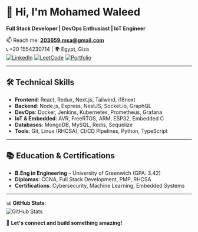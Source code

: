 # 👋 Hi, I'm Mohamed Waleed  
**Full Stack Developer | DevOps Enthusiast | IoT Engineer**  

📫 Reach me: **203659.msa@gmail.com**  
📞 +20 1554230714 | 🌍 Egypt, Giza  
[![LinkedIn](https://img.shields.io/badge/LinkedIn-0077B5?style=flat&logo=linkedin)](https://linkedin.com/in/mohamedwaleed77)
[![LeetCode](https://img.shields.io/badge/LeetCode-FFA116?style=flat&logo=leetcode)](https://leetcode.com/u/mohamedwaleed77)
[![Portfolio](https://img.shields.io/badge/Portfolio-4285F4?style=flat&logo=google-chrome)](https://mohamedwaleed77.github.io)

---

## 🛠️ Technical Skills  
- **Frontend**: React, Redux, Next.js, Tailwind, i18next  
- **Backend**: Node.js, Express, NestJS, Socket.io, GraphQL  
- **DevOps**: Docker, Jenkins, Kubernetes, Prometheus, Grafana  
- **IoT & Embedded**: AVR, FreeRTOS, ARM, ESP32, Embedded C  
- **Databases**: MongoDB, MySQL, Redis, Sequelize  
- **Tools**: Git, Linux (RHCSA), CI/CD Pipelines, Python, TypeScript  
 
 
---

## 📚 Education & Certifications  
- **B.Eng in Engineering** – University of Greenwich (GPA: 3.42)  
- **Diplomas**: CCNA, Full Stack Development, PMP, RHCSA  
- **Certifications**: Cybersecurity, Machine Learning, Embedded Systems  

---

📊 **GitHub Stats**:  
![GitHub Stats](https://github-readme-stats.vercel.app/api?username=mohamedwaleed77&show_icons=true&theme=dark)  

🌟 **Let's connect and build something amazing!**  
